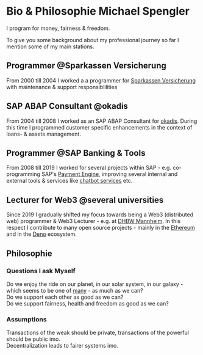 # Bio & Philosophie Michael Spengler

I program for money, fairness & freedom.

To give you some background about my professional journey so far I mention some of my main stations.

## Programmer @Sparkassen Versicherung
From 2000 till 2004 I worked a a programmer for [Sparkassen Versicherung](https://www.sparkassenversicherung.de/) with 
maintenance & support responsiblilities

## SAP ABAP Consultant @okadis
From 2004 till 2008 I worked as an SAP ABAP Consultant for [okadis](https://okadis.de). During this time I programmed 
customer specific enhancements in the context of loans- & assets management. 

## Programmer @SAP Banking & Tools
From 2008 till 2019 I worked for several projects within SAP - e.g. co-programming SAP's [Payment Engine](https://help.sap.com/viewer/product/SAP_PAYMENT_ENGINE/9.0/en-US), 
improving several internal and external tools & services like [chatbot services](https://cai.tools.sap/) etc.

## Lecturer for Web3 @several universities
Since 2019 I gradually shifted my focus towards being a Web3 (distributed web) programmer & Web3 Lecturer - e.g. at [DHBW Mannheim](https://www.mannheim.dhbw.de/).
In this respect I contribute to many open source projects - mainly in the [Ethereum](https://ethereum.org/) and in the [Deno](https://deno.land/) ecosystem. 


## Philosophie
### Questions I ask Myself
Do we enjoy the ride on our planet, in our solar system, in our galaxy - which seems to be one of [many](https://nineplanets.org/questions/how-many-galaxies-are-there-in-the-universe/) - as much as we can?   
Do we support each other as good as we can?  
Do we support fairness, health and freedom as good as we can?   

### Assumptions
Transactions of the weak should be private, transactions of the powerful should be public imo.  
Decentralization leads to fairer systems imo.  
